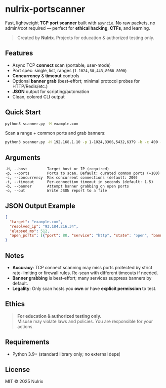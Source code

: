# nulrix-portscanner
Fast, lightweight **TCP port scanner** built with `asyncio`. No raw packets, no admin/root required — perfect for **ethical hacking**, **CTFs**, and learning.

> Created by **Nulrix**. Projects for education & authorized testing only.

## Features
- Async TCP **connect** scan (portable, user-mode)
- Port spec: single, list, ranges (`1-1024,80,443,8080-8090`)
- **Concurrency** & **timeout** controls
- Optional **banner grab** (best-effort; minimal protocol probes for HTTP/Redis/etc.)
- **JSON** output for scripting/automation
- Clean, colored CLI output

## Quick Start
```bash
python3 scanner.py -H example.com
```

Scan a range + common ports and grab banners:
```bash
python3 scanner.py -H 192.168.1.10 -p 1-1024,3306,5432,6379 -b -c 400 -t 1.0 -o report.json
```

## Arguments
```
-H, --host         Target host or IP (required)
-p, --ports        Ports to scan. Default: curated common ports (≈100)
-c, --concurrency  Max concurrent connections (default: 200)
-t, --timeout      Per-connection timeout in seconds (default: 1.5)
-b, --banner       Attempt banner grabbing on open ports
-o, --out          Write JSON report to a file
```

## JSON Output Example
```json
{
  "target": "example.com",
  "resolved_ip": "93.184.216.34",
  "elapsed_ms": 512,
  "open_ports": [{"port": 80, "service": "http", "state": "open", "banner": "HTTP/1.1 200 OK ..."}]
}
```

## Notes
- **Accuracy**: TCP connect scanning may miss ports protected by strict rate-limiting or firewall rules. Re-scan with different timeouts if needed.
- **Banner grabbing** is best-effort; many services suppress banners by default.
- **Legality**: Only scan hosts you **own** or have **explicit permission** to test.

## Ethics
> **For education & authorized testing only.**  
Misuse may violate laws and policies. You are responsible for your actions.

## Requirements
- Python 3.9+ (standard library only; no external deps)

## License
MIT © 2025 Nulrix
